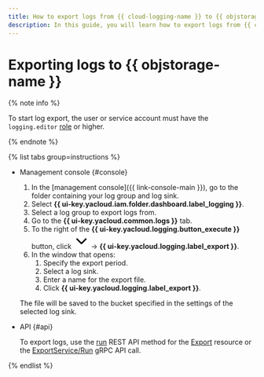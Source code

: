 ```yaml
---
title: How to export logs from {{ cloud-logging-name }} to {{ objstorage-name }}
description: In this guide, you will learn how to export logs from {{ cloud-logging-name }} to {{ objstorage-name }}.
---
```


# Exporting logs to {{ objstorage-name }}

{% note info %}

To start log export, the user or service account must have the `logging.editor` [role](../../iam/roles-reference.md#logging-roles) or higher.

{% endnote %}

{% list tabs group=instructions %}

- Management console {#console}

    1. In the [management console]({{ link-console-main }}), go to the folder containing your log group and log sink.
    1. Select **{{ ui-key.yacloud.iam.folder.dashboard.label_logging }}**.
    1. Select a log group to export logs from.
    1. Go to the **{{ ui-key.yacloud.common.logs }}** tab.
    1. To the right of the **{{ ui-key.yacloud.logging.button_execute }}** button, click ![image](../../_assets/console-icons/chevron-down.svg) → **{{ ui-key.yacloud.logging.label_export }}**.
    1. In the window that opens:
        1. Specify the export period.
        1. Select a log sink.
        1. Enter a name for the export file.
        1. Click **{{ ui-key.yacloud.logging.label_export }}**.

    The file will be saved to the bucket specified in the settings of the selected log sink.

- API {#api}

    To export logs, use the [run](../api-ref/Export/run.md) REST API method for the [Export](../api-ref/Export/index.md) resource or the [ExportService/Run](../api-ref/grpc/Export/run.md) gRPC API call.

{% endlist %}